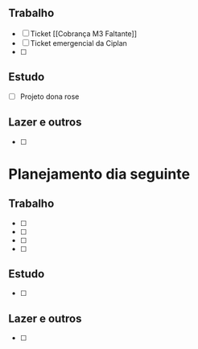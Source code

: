 ## Trabalho
- [ ] Ticket [[Cobrança M3 Faltante]]
- [ ] Ticket emergencial da Ciplan
- [ ] 
## Estudo
- [ ] Projeto dona rose
## Lazer e outros
- [ ] 

# Planejamento dia seguinte
## Trabalho
- [ ] 
- [ ] 
- [ ] 
- [ ] 
## Estudo
- [ ] 
## Lazer e outros
- [ ] 

